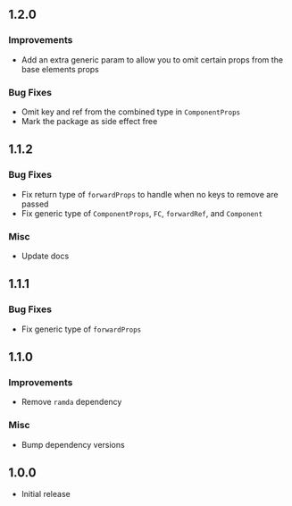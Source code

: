 ## 1.2.0

### Improvements

- Add an extra generic param to allow you to omit certain props from the base elements props

### Bug Fixes

- Omit key and ref from the combined type in `ComponentProps`
- Mark the package as side effect free

## 1.1.2

### Bug Fixes

- Fix return type of `forwardProps` to handle when no keys to remove are passed
- Fix generic type of `ComponentProps`, `FC`, `forwardRef`, and `Component`

### Misc

- Update docs

## 1.1.1

### Bug Fixes

- Fix generic type of `forwardProps`

## 1.1.0

### Improvements

- Remove `ramda` dependency

### Misc

- Bump dependency versions

## 1.0.0

- Initial release
